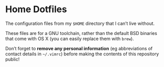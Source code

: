 Home Dotfiles
=============

The configuration files from my `$HOME` directory that I can’t live without.

These files are for a GNU toolchain,  rather than the default BSD binaries that
come with OS X (you can easily replace them with `brew`).

Don’t  forget  to **remove  any  personal  information** (eg  abbreviations  of
contact details  in `~/.vimrc`) before  making the contents of  this repository
public!
